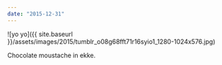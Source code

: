 ```yaml
---
date: "2015-12-31"
---
```


![yo yo]({{ site.baseurl }}/assets/images/2015/tumblr_o08g68fft71r16syio1_1280-1024x576.jpg)

Chocolate moustache in ekke.
